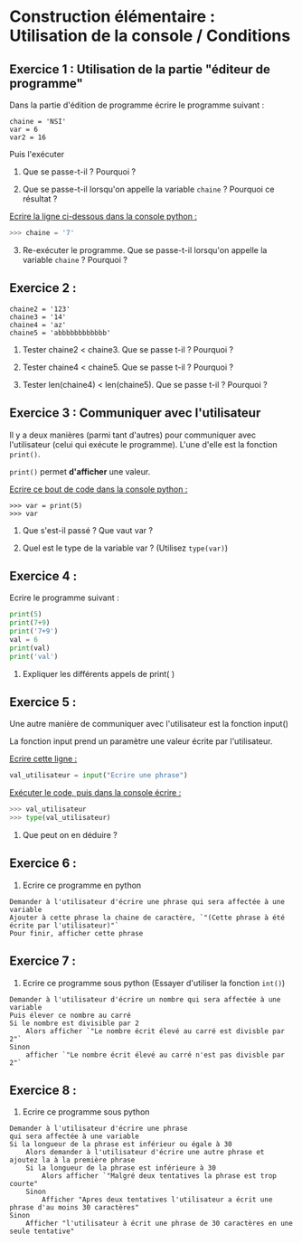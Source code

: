 # Construction élémentaire : Utilisation de la console / Conditions 

## Exercice 1 : Utilisation de la partie "éditeur de programme"

Dans la partie d'édition de programme écrire le programme suivant : 

```
chaine = 'NSI'
var = 6 
var2 = 16
```
Puis l'exécuter

1. Que se passe-t-il ? Pourquoi ? 

2. Que se passe-t-il lorsqu'on appelle la variable `chaine` ? Pourquoi ce résultat ?

<u>Ecrire la ligne ci-dessous dans la console python :</u>

```python
>>> chaine = '7'
```

3. Re-exécuter le programme. Que se passe-t-il lorsqu'on appelle la variable `chaine` ? Pourquoi ?

## Exercice 2 : 

```
chaine2 = '123'
chaine3 = '14'
chaine4 = 'az'
chaine5 = 'abbbbbbbbbbbb'
```

1. Tester chaine2 < chaine3. Que se passe t-il ? Pourquoi ? 

2. Tester chaine4 < chaine5. Que se passe t-il ? Pourquoi ? 

3. Tester len(chaine4) < len(chaine5). Que se passe t-il ? Pourquoi ? 


## Exercice 3 : Communiquer avec l'utilisateur

Il y a deux manières (parmi tant d'autres) pour communiquer avec l'utilisateur (celui qui exécute le programme). L'une d'elle est la fonction `print()`.

`print()` permet **d'afficher** une valeur.

<u>Ecrire ce bout de code dans la console python :</u>

```
>>> var = print(5)
>>> var 
```

1. Que s'est-il passé ? Que vaut var ? 

2. Quel est le type de la variable var ? (Utilisez `type(var)`)

## Exercice 4 : 

Ecrire le programme suivant : 

```python
print(5) 
print(7+9) 
print('7+9') 
val = 6  
print(val) 
print('val')
```

1. Expliquer les différents appels de print( )

## Exercice 5 : 

Une autre manière de communiquer avec l'utilisateur est la fonction input()

La fonction input prend un paramètre une valeur écrite par l'utilisateur.

<u>Ecrire cette ligne :</u>

```python
val_utilisateur = input("Ecrire une phrase") 
```

<u>Exécuter le code, puis dans la console écrire :</u>

```python
>>> val_utilisateur 
>>> type(val_utilisateur)  
```

1. Que peut on en déduire ?

## Exercice 6 : 

1. Ecrire ce programme en python

```
Demander à l'utilisateur d'écrire une phrase qui sera affectée à une variable
Ajouter à cette phrase la chaine de caractère, `"(Cette phrase à été écrite par l'utilisateur)"`
Pour finir, afficher cette phrase
```

## Exercice 7 : 

1. Ecrire ce programme sous python (Essayer d'utiliser la fonction `int()`)

```
Demander à l'utilisateur d'écrire un nombre qui sera affectée à une variable
Puis élever ce nombre au carré
Si le nombre est divisible par 2 
    Alors afficher `"Le nombre écrit élevé au carré est divisble par 2"`
Sinon
    afficher `"Le nombre écrit élevé au carré n'est pas divisble par 2"`
```

## Exercice 8 : 

1. Ecrire ce programme sous python

```
Demander à l'utilisateur d'écrire une phrase
qui sera affectée à une variable
Si la longueur de la phrase est inférieur ou égale à 30
    Alors demander à l'utilisateur d'écrire une autre phrase et ajoutez la à la première phrase 
    Si la longueur de la phrase est inférieure à 30
        Alors afficher `"Malgré deux tentatives la phrase est trop courte"
    Sinon 
        Afficher "Apres deux tentatives l'utilisateur a écrit une phrase d'au moins 30 caractères"
Sinon 
    Afficher "l'utilisateur à écrit une phrase de 30 caractères en une seule tentative"
```
​    